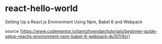 # react-hello-world
Setting Up a React.js Environment Using Npm, Babel 6 and Webpack

source [https://www.codementor.io/tamizhvendan/tutorials/beginner-guide-setup-reactjs-environment-npm-babel-6-webpack-du107r9zr] 